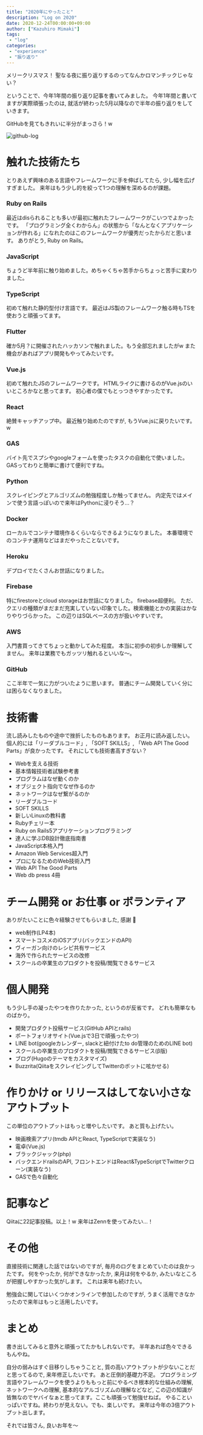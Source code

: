 ```yaml
---
title: "2020年にやったこと"
description: "Log on 2020"
date: 2020-12-24T00:00:00+09:00
author: ["Kazuhiro Mimaki"]
tags:
 - "log"
categories:
 - "experience"
 - "振り返り"
---
```


メリークリスマス！
聖なる夜に振り返りするのってなんかロマンチックじゃない？

ということで、今年1年間の振り返り記事を書いてみました。
今年1年間と書いてますが実際頑張ったのは, 就活が終わった5月以降なので半年の振り返りをしていきます。

GitHubを見てもきれいに半分がまっさら！w

![github-log](/images/posts/2020-github-log.png)


# 触れた技術たち
とりあえず興味のある言語やフレームワークに手を伸ばしてたら, 少し幅を広げすぎました。
来年はもう少し的を絞って1つの理解を深めるのが課題。

### Ruby on Rails
最近はdisられることも多いが最初に触れたフレームワークがこいつでよかったです。
「プログラミング全くわからん」の状態から「なんとなくアプリケーションが作れる」になれたのはこのフレームワークが優秀だったからだと思います。
ありがとう, Ruby on Rails。

### JavaScript
ちょうど半年前に触り始めました。めちゃくちゃ苦手からちょっと苦手に変わりました。

### TypeScript
初めて触れた静的型付け言語です。
最近はJS製のフレームワーク触る時もTSを使おうと頑張ってます。

### Flutter
確か5月？に開催されたハッカソンで触れました。もう全部忘れましたがw
また機会があればアプリ開発もやってみたいです。

### Vue.js
初めて触れたJSのフレームワークです。
HTMLライクに書けるのがVue.jsのいいところかなと思ってます。
初心者の僕でもとっつきやすかったです。

### React
絶賛キャッチアップ中。
最近触り始めたのですが, もうVue.jsに戻りたいです。w

### GAS
バイト先でスプシやgoogleフォームを使ったタスクの自動化で使いました。
GASってわりと簡単に書けて便利ですね。

### Python
スクレイピングとアルゴリズムの勉強程度しか触ってません。
内定先ではメインで使う言語っぽいので来年はPythonに浸りそう...？

### Docker
ローカルでコンテナ環境作るくらいならできるようになりました。
本番環境でのコンテナ運用などはまだやったことないです。

### Heroku
デプロイでたくさんお世話になりました。

### Firebase
特にfirestoreとcloud storageはお世話になりました。
firebase超便利。
ただ、クエリの種類がまだまだ充実していない印象でした。検索機能とかの実装はかなりやりづらかった。
この辺りはSQLベースの方が扱いやすいです。

### AWS
入門書買ってきてちょっと動かしてみた程度。
本当に初歩の初歩しか理解してません。
来年は業務でもガッツリ触れるといいな〜。

### GitHub
ここ半年で一気に力がついたように思います。
普通にチーム開発していく分には困らなくなりました。

# 技術書
流し読みしたものや途中で挫折したものもあります。
お正月に読み返したい。
個人的には「リーダブルコード」, 「SOFT SKILLS」, 「Web API The Good Parts」が良かったです。
それにしても技術書高すぎない？

- Webを支える技術
- 基本情報技術者試験参考書
- プログラムはなぜ動くのか
- オブジェクト指向でなぜ作るのか
- ネットワークはなぜ繋がるのか
- リーダブルコード
- SOFT SKILLS
- 新しいLinuxの教科書
- Rubyチェリー本
- Ruby on Rails5アプリケーションプログラミング
- 達人に学ぶDB設計徹底指南書
- JavaScript本格入門
- Amazon Web Services超入門
- プロになるためのWeb技術入門
- Web API The Good Parts
- Web db press 4冊

# チーム開発 or お仕事 or ボランティア
ありがたいことに色々経験させてもらいました, 感謝 :pray:
- web制作(LP4本)
- スマートコスメのiOSアプリ(バックエンドのAPI)
- ヴィーガン向けのレシピ共有サービス
- 海外で作られたサービスの改修
- スクールの卒業生のプロダクトを投稿/閲覧できるサービス

# 個人開発
もう少し手の凝ったやつを作りたかった, というのが反省です。
どれも簡単なものばかり。

- 開発プロダクト投稿サービス(GitHub APIとrails)
- ポートフォリオサイト(Vue.jsで3日で頑張ったやつ)
- LINE bot(googleカレンダー, slackと紐付けたto do管理のためのLINE bot)
- スクールの卒業生のプロダクトを投稿/閲覧できるサービス(β版)
- ブログ(Hugoのテーマをカスタマイズ)
- Buzzrita(QiitaをスクレイピングしてTwitterのボットに呟かせる)

# 作りかけ or リリースはしてない小さなアウトプット
この単位のアウトプットはもっと増やしたいです。
あと質も上げたい。
- 映画検索アプリ(tmdb APIとReact, TypeScriptで実装なう)
- 電卓(Vue.js)
- ブラックジャック(php)
- バックエンドrailsのAPI, フロントエンドはReact&TypeScriptでTwitterクローン(実装なう)
- GASで色々自動化

# 記事など
Qiitaに22記事投稿。以上！w
来年はZennを使ってみたい...！

# その他
直接技術に関連した話ではないのですが, 毎月のログをまとめていたのは良かったです。
何をやったか, 何ができなかったか, 来月は何をやるか, みたいなところが把握しやすかった気がします。
これは来年も続けたい。

勉強会に関してはいくつかオンラインで参加したのですが, うまく活用できなかったので来年はもっと活用したいです。

# まとめ
書き出してみると意外と頑張ってたかもしれないです。
半年あれば色々できるもんやね。

自分の弱みはすぐ目移りしちゃうことと, 質の高いアウトプットが少ないことだと思ってるので, 来年修正したいです。
あと圧倒的基礎力不足。
プログラミング言語やフレームワークを使うよりももっと前にやるべき根本的な仕組みの理解, ネットワークへの理解, 基本的なアルゴリズムの理解などなど, この辺の知識が皆無なのでヤバイなぁと思ってます。ここも頑張って勉強せねば。
やることいっぱいですね。終わりが見えない。でも、楽しいです。
来年は今年の3倍アウトプット出します。

それでは皆さん, 良いお年を〜